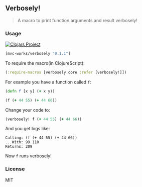 
Verbosely!
----

> A macro to print function arguments and result verbosely!

### Usage

[![Clojars Project](https://img.shields.io/clojars/v/mvc-works/verbosely.svg)](https://clojars.org/mvc-works/verbosely)

```clojure
[mvc-works/verbosely "0.1.1"]
```

To require the macro(in ClojureScript):

```clojure
(:require-macros [verbosely.core :refer [verbosely!]])
```

For example you have a function called `f`:

```clojure
(defn f [x y] (+ x y))

(f (+ 44 55) (+ 44 66))
```

Change your code to:

```clojure
(verbosely! f (+ 44 55) (+ 44 66))
```

And you get logs like:

```text
Calling: (f (+ 44 55) (+ 44 66))
...With: 99 110
Returns: 209
```

Now `f` runs verbosely!

### License

MIT
